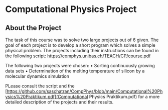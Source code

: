 # Computational Physics Project

## About the Project

The task of this course was to solve two large projects out of 6 given. The goal of each project is to develop a short program which solves a simple physical problem.
The projects including their instructions can be found in the following script: https://comphys.unibas.ch/TEACH/CP/course.pdf

The following two projects were chosen:
    • Sorting continuously growing data sets
    • Determination of the melting temperature of silicon by a molecular dynamics simulation

PLease consult the script and the [https://github.com/saschatran/CompPhys/blob/main/Computational%20Physics%20Praktikum.pdf](Computational Physics Praktikum.pdf) for a more detailed description of the projects and their results.


